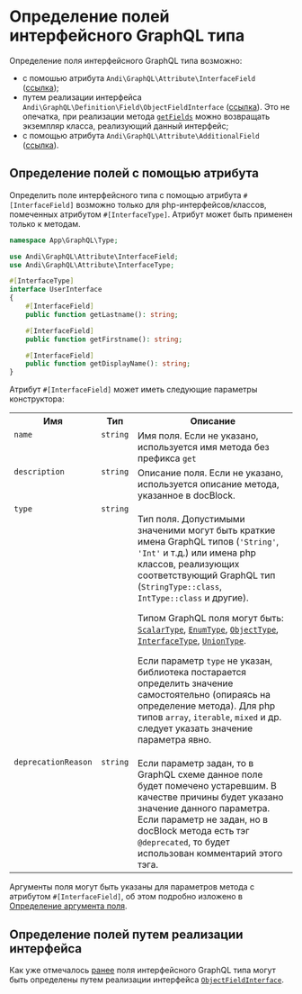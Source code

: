 # Определение полей интерфейсного GraphQL типа

Определение поля интерфейсного GraphQL типа возможно:
- с помошью атрибута `Andi\GraphQL\Attribute\InterfaceField` ([ссылка](#interface-field-via-attribute));
- путем реализации интерфейса `Andi\GraphQL\Definition\Field\ObjectFieldInterface` ([ссылка](#interface-field-via-interface)).
  Это не опечатка, при реализации метода [`getFields`](interface-type.md#interface-type-interface-get-fields)
  можно возвращать экземпляр класса, реализующий данный интерфейс;
- с помощью атрибута `Andi\GraphQL\Attribute\AdditionalField` ([ссылка](additional-field.md)).

## <a id="interface-field-via-attribute">Определение полей с помощью атрибута</a>

Определить поле интерфейсного типа с помощью атрибута `#[InterfaceField]` возможно только для
php-интерфейсов/классов, помеченных атрибутом `#[InterfaceType]`. Атрибут может быть применен только к
методам.

```php
namespace App\GraphQL\Type;

use Andi\GraphQL\Attribute\InterfaceField;
use Andi\GraphQL\Attribute\InterfaceType;

#[InterfaceType]
interface UserInterface
{
    #[InterfaceField]
    public function getLastname(): string;

    #[InterfaceField]
    public function getFirstname(): string;

    #[InterfaceField]
    public function getDisplayName(): string;
}
```

Атрибут `#[InterfaceField]` может иметь следующие параметры конструктора:

<table>
    <tr>
        <th>Имя</th>
        <th>Тип</th>
        <th>Описание</th>
    </tr>
    <tr>
        <td valign="top"><code>name</code></td>
        <td valign="top"><code>string</code></td>
        <td valign="top">
            Имя поля. Если не указано, используется имя метода без префикса <code>get</code>
        </td>
    </tr>
    <tr>
        <td valign="top"><code>description</code></td>
        <td valign="top"><code>string</code></td>
        <td valign="top">
            Описание поля. Если не указано, используется описание метода, указанное в docBlock.
        </td>
    </tr>
    <tr>
        <td valign="top"><code>type</code></td>
        <td valign="top"><code>string</code></td>
        <td valign="top">
            <p>
                Тип поля. Допустимыми значеними могут быть краткие имена GraphQL типов
                (<code>'String'</code>, <code>'Int'</code> и т.д.) или имена php классов,
                реализующих соответствующий GraphQL тип
                (<code>StringType::class</code>, <code>IntType::class</code> и другие).
            </p>
            <p>
                Типом GraphQL поля могут быть: <a href="scalar-type.md"><code>ScalarType</code></a>,
                <a href="enum-type.md"><code>EnumType</code></a>,
                <a href="object-type.md"><code>ObjectType</code></a>,
                <a href="interface-type.md"><code>InterfaceType</code></a>,
                <a href="union-type.md"><code>UnionType</code></a>.
            </p>
            <p>
                Если параметр <code>type</code> не указан, библиотека постарается определить значение
                самостоятельно (опираясь на определение метода). Для php типов <code>array</code>,
                <code>iterable</code>, <code>mixed</code> и др. следует указать значение параметра явно.
            </p>
        </td>
    </tr>
    <tr>
        <td valign="top"><code>deprecationReason</code></td>
        <td valign="top"><code>string</code></td>
        <td valign="top">
            Если параметр задан, то в GraphQL схеме данное поле будет помечено устаревшим. В качестве
            причины будет указано значение данного параметра. Если параметр не задан, но в
            docBlock метода есть тэг <code>@deprecated</code>, то будет использован комментарий этого тэга.
        </td>
    </tr>
</table>

Аргументы поля могут быть указаны для параметров метода с атрибутом `#[InterfaceField]`, об этом
подробно изложено в [Определение аргумента поля](argument.md#argument-via-attribute).

## <a id="interface-field-via-interface">Определение полей путем реализации интерфейса</a>

Как уже отмечалось [ранее](interface-type.md#interface-type-interface-get-fields) поля интерфейсного
GraphQL типа могут быть определены путем реализации интерфейса
[`ObjectFieldInterface`](object-field.md#object-field-via-interface).
